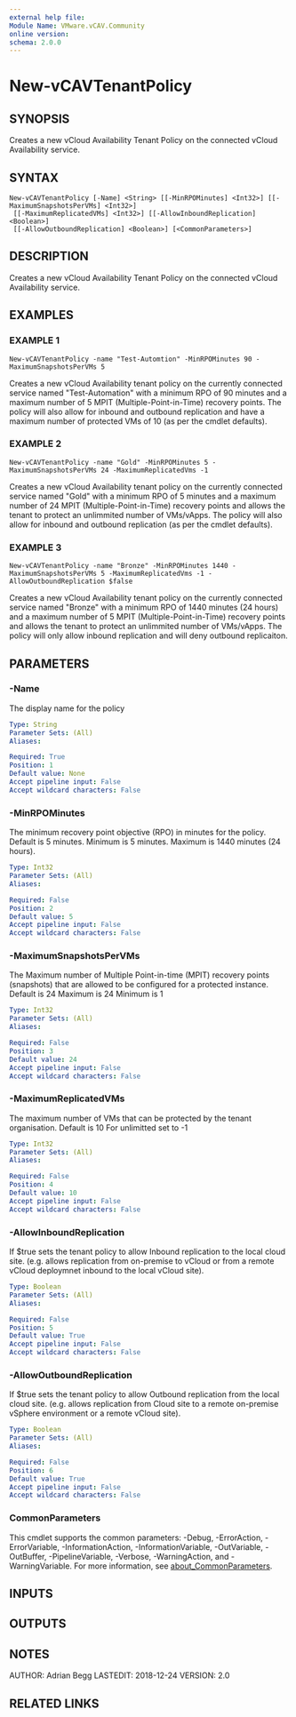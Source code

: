 ```yaml
---
external help file:
Module Name: VMware.vCAV.Community
online version:
schema: 2.0.0
---
```


# New-vCAVTenantPolicy

## SYNOPSIS
Creates a new vCloud Availability Tenant Policy on the connected vCloud Availability service.

## SYNTAX

```
New-vCAVTenantPolicy [-Name] <String> [[-MinRPOMinutes] <Int32>] [[-MaximumSnapshotsPerVMs] <Int32>]
 [[-MaximumReplicatedVMs] <Int32>] [[-AllowInboundReplication] <Boolean>]
 [[-AllowOutboundReplication] <Boolean>] [<CommonParameters>]
```

## DESCRIPTION
Creates a new vCloud Availability Tenant Policy on the connected vCloud Availability service.

## EXAMPLES

### EXAMPLE 1
```
New-vCAVTenantPolicy -name "Test-Automtion" -MinRPOMinutes 90 -MaximumSnapshotsPerVMs 5
```

Creates a new vCloud Availability tenant policy on the currently connected service named "Test-Automation" with a minimum RPO of 90 minutes and a maximum number of 5 MPIT (Multiple-Point-in-Time) recovery points.
The policy will also allow for inbound and outbound replication and have a maximum number of protected VMs of 10 (as per the cmdlet defaults).

### EXAMPLE 2
```
New-vCAVTenantPolicy -name "Gold" -MinRPOMinutes 5 -MaximumSnapshotsPerVMs 24 -MaximumReplicatedVms -1
```

Creates a new vCloud Availability tenant policy on the currently connected service named "Gold" with a minimum RPO of 5 minutes and a maximum number of 24 MPIT (Multiple-Point-in-Time) recovery points and allows the tenant to protect an unlimmited number of VMs/vApps.
The policy will also allow for inbound and outbound replication (as per the cmdlet defaults).

### EXAMPLE 3
```
New-vCAVTenantPolicy -name "Bronze" -MinRPOMinutes 1440 -MaximumSnapshotsPerVMs 5 -MaximumReplicatedVms -1 -AllowOutboundReplication $false
```

Creates a new vCloud Availability tenant policy on the currently connected service named "Bronze" with a minimum RPO of 1440 minutes (24 hours) and a maximum number of 5 MPIT (Multiple-Point-in-Time) recovery points and allows the tenant to protect an unlimmited number of VMs/vApps.
The policy will only allow inbound replication and will deny outbound replicaiton.

## PARAMETERS

### -Name
The display name for the policy

```yaml
Type: String
Parameter Sets: (All)
Aliases:

Required: True
Position: 1
Default value: None
Accept pipeline input: False
Accept wildcard characters: False
```

### -MinRPOMinutes
The minimum recovery point objective (RPO) in minutes for the policy.
Default is 5 minutes.
Minimum is 5 minutes.
Maximum is 1440 minutes (24 hours).

```yaml
Type: Int32
Parameter Sets: (All)
Aliases:

Required: False
Position: 2
Default value: 5
Accept pipeline input: False
Accept wildcard characters: False
```

### -MaximumSnapshotsPerVMs
The Maximum number of Multiple Point-in-time (MPIT) recovery points (snapshots) that are allowed to be configured for a protected instance.
Default is 24
Maximum is 24
Minimum is 1

```yaml
Type: Int32
Parameter Sets: (All)
Aliases:

Required: False
Position: 3
Default value: 24
Accept pipeline input: False
Accept wildcard characters: False
```

### -MaximumReplicatedVMs
The maximum number of VMs that can be protected by the tenant organisation.
Default is 10
For unlimitted set to -1

```yaml
Type: Int32
Parameter Sets: (All)
Aliases:

Required: False
Position: 4
Default value: 10
Accept pipeline input: False
Accept wildcard characters: False
```

### -AllowInboundReplication
If $true sets the tenant policy to allow Inbound replication to the local cloud site.
(e.g.
allows replication from on-premise to vCloud or from a remote vCloud deploymnet inbound to the local vCloud site).

```yaml
Type: Boolean
Parameter Sets: (All)
Aliases:

Required: False
Position: 5
Default value: True
Accept pipeline input: False
Accept wildcard characters: False
```

### -AllowOutboundReplication
If $true sets the tenant policy to allow Outbound replication from the local cloud site.
(e.g.
allows replication from Cloud site to a remote on-premise vSphere environment or a remote vCloud site).

```yaml
Type: Boolean
Parameter Sets: (All)
Aliases:

Required: False
Position: 6
Default value: True
Accept pipeline input: False
Accept wildcard characters: False
```

### CommonParameters
This cmdlet supports the common parameters: -Debug, -ErrorAction, -ErrorVariable, -InformationAction, -InformationVariable, -OutVariable, -OutBuffer, -PipelineVariable, -Verbose, -WarningAction, and -WarningVariable. For more information, see [about_CommonParameters](http://go.microsoft.com/fwlink/?LinkID=113216).

## INPUTS

## OUTPUTS

## NOTES
AUTHOR: Adrian Begg
LASTEDIT: 2018-12-24
VERSION: 2.0

## RELATED LINKS
